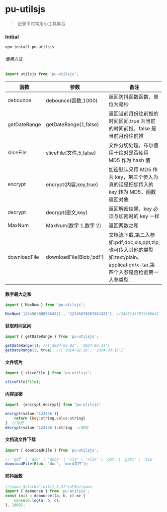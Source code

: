 # pu-utilsjs

> 记录平时常用小工具集合

### Initial

```js
npm install pu-utilsjs
```

###### 使用方法

```js
import utilsjs from 'pu-utilsjs';
```

| 函数         | 参数                     | 备注                                                                                                                        |
| ------------ | ------------------------ | --------------------------------------------------------------------------------------------------------------------------- |
| debounce     | debounce(函数,1000)      | 返回防抖函数函数，单位为毫秒                                                                                                |
| getDateRange | getDateRange(1,false)    | 返回当前月份往前推的时间区间,true 为当前的时间前推，false 是当前月份往前推                                                  |
| sliceFile       | sliceFile(文件,5,false)     | 文件分切处理，布尔值用于绝对是否使用 MD5 作为 hash 值                                                                       |
| encrypt      | encrypt(内容,key,true)   | 加密默认采用 MD5 作为 key，第三个参入为真的话是把您传入的 key 转为 MD5，函数返回对象                                        |
| decrypt      | decrypt(密文,key)        | 返回解密结果，key 必须与加密时的 key 一样                                                                                   |
| MaxNum       | MaxNum(数字 1,数字 2)    | 返回两数之和                                                                                                                |
| downloadFile | downloadFile(Blob,'pdf') | 文档流下载,第二入参如:pdf,doc,xls,ppt,zip,也可传入其他的类型如:text/plain、application/x-tar,第四个入参是否检验第一入参类型 |


#### 数字最大之和

```js
import { MaxNum } from 'pu-utilsjs';

MaxNum('12345678987654321', '12345678987654321'); //24691357975308642
```

#### 获取时间区间

```js
import { getDateRange } from 'pu-utilsjs';

getDateRange(1); //['2024-03-01', '2024-03-31']
getDateRange(1, true); //['2024-02-18', '2024-03-18']
```

#### 文件切片

```js
import { sliceFile } from 'pu-utilsjs';

sliceFile(File);
```

#### 内容加密

```js
import  {encrypt,decrypt} from "pu-utilsjs"

encrypt(value,'123456'){
    return {key:string,value:string}
}  //加密
decrypt(value,'123456'):string  //解密
```

#### 文档流文件下载

```js
import { downloadFile } from 'pu-utilsjs';

// 'pdf' | 'doc' | 'docx' | 'xls' | 'xlsx' | 'ppt' | 'pptx' | 'zip'
downloadFile(Blob, 'doc', 'word文件');
```

#### 防抖函数

```js
//<span @click="init(1,2,3)">点击</span>
import { debounce } from 'pu-utilsjs';
const init = debounce((a, b, c) => {
	console.log(a, b, c);
}, 1000);
```
